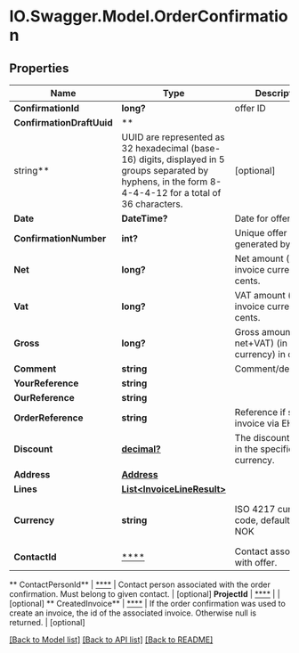 # IO.Swagger.Model.OrderConfirmation

## Properties

Name | Type | Description | Notes
------------ | ------------- | ------------- | -------------
**ConfirmationId** | **long?** | offer ID | [optional]
**ConfirmationDraftUuid** | **
string** | UUID are represented as 32 hexadecimal (base-16) digits, displayed in 5 groups separated by hyphens, in the form 8-4-4-4-12 for a total of 36 characters. | [optional]
**Date** | **DateTime?** | Date for offer | [optional]
**ConfirmationNumber** | **int?** | Unique offer number generated by us. | [optional]
**Net** | **long?** | Net amount (in invoice currency) in cents. | [optional]
**Vat** | **long?** | VAT amount (in invoice currency) in cents. | [optional]
**Gross** | **long?** | Gross amount (&#x3D; net+VAT) (in invoice currency) in cents. | [optional]
**Comment** | **string** | Comment/description | [optional]
**YourReference** | **string** |  | [optional]
**OurReference** | **string** |  | [optional]
**OrderReference** | **string** | Reference if sending invoice via EHF. | [optional]
**Discount** | [**decimal?**](BigDecimal.md) | The discount amount in the specified currency. | [optional]
**Address** | [**Address**](Address.md) |  | [optional]
**Lines** | [**List&lt;InvoiceLineResult&gt;**](InvoiceLineResult.md) |  | [optional]
**Currency** | **string** | ISO 4217 currency code, default value is NOK | [optional] [default to "NOK"]
**ContactId** | [****](.md) | Contact associated with offer. | [optional]
**
ContactPersonId** | [****](.md) | Contact person associated with the order confirmation. Must belong to given contact. | [optional]
**ProjectId** | [****](.md) |  | [optional]
**
CreatedInvoice** | [****](.md) | If the order confirmation was used to create an invoice, the id of the associated invoice. Otherwise null is returned. | [optional]

[[Back to Model list]](../README.md#documentation-for-models) [[Back to API list]](../README.md#documentation-for-api-endpoints) [[Back to README]](../README.md)

